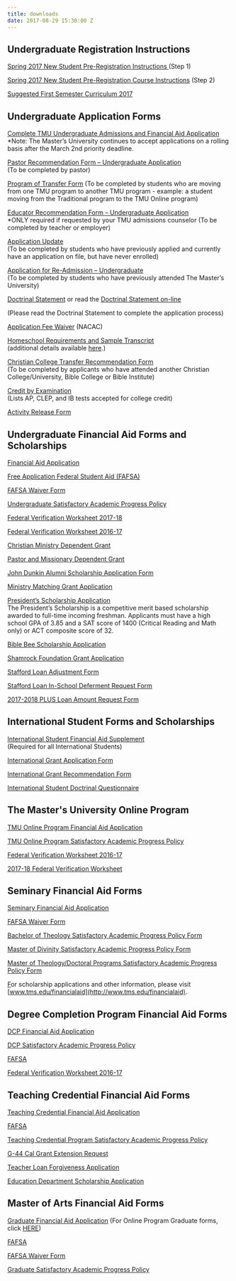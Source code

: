 ```yaml
---
title: downloads
date: 2017-08-29 15:30:00 Z
---
```


## Undergraduate Registration Instructions

[Spring 2017 New Student Pre-Registration Instructions ](http://www.masters.edu/media/868825/sp-17-new-student-pre-registration.pdf "SP 17 New Student Pre-Registration.pdf")(Step 1)

[Spring 2017 New Student Pre-Registration Course Instructions](http://www.masters.edu/media/868824/sp-17-new-student-course-registration-instructions.pdf "SP 17 New Student Course Registration Instructions.pdf") (Step 2)

[Suggested First Semester Curriculum 2017](http://www.masters.edu/media/867607/suggested-first-semester-curriculum-2016.xlsx "Suggested First Semester Curriculum 2016.xlsx")

## Undergraduate Application Forms

[Complete TMU Undergraduate Admissions and Financial Aid Application](http://www.masters.edu/media/868819/undergrad-app-for-web-form.pdf "Undergrad App for Web Form.pdf")\
\*Note: The Master’s University continues to accept applications on a rolling basis after the March 2nd priority deadline.

[Pastor Recommendation Form – Undergraduate Application](http://www.masters.edu/media/868817/pastorrecommendation.pdf "PastorRecommendation.pdf")\
\(To be completed by pastor)

[Program of Transfer Form](http://www.masters.edu/media/868815/program-transfer-form.pdf "Program Transfer Form.pdf") (To be completed by students who are moving from one TMU program to another TMU program - example: a student moving from the Traditional program to the TMU Online program)

[Educator Recommendation Form – Undergraduate Application](http://www.masters.edu/media/868814/educatorrecommendation.pdf "EducatorRecommendation.pdf")\
\*ONLY required if requested by your TMU admissions counselor (To be completed by teacher or employer)

[Application Update](http://www.masters.edu/media/868816/undergrad-app-update.pdf "Undergrad App Update.pdf")\
\(To be completed by students who have previously applied and currently have an application on file, but have never enrolled)

[Application for Re-Admission – Undergraduate](http://www.masters.edu/media/868818/re-admit-app.pdf "Re-Admit App.pdf")\
\(To be completed by students who have previously attended The Master’s University)

[Doctrinal Statement](http://www2.masters.edu/admissions/downloads/TMC%20Doctrinal%20Statement.pdf) or read the [Doctrinal Statement on-line](http://www2.masters.edu/undergrad/doctrine)

\(Please read the Doctrinal Statement to complete the application process)

[Application Fee Waiver](http://www.nacacnet.org/studentinfo/feewaiver/Documents/ApplicationFeeWaiver.pdf "NACAC Application Fee Waiver") (NACAC)

[Homeschool Requirements and Sample Transcript](http://www2.masters.edu/admissions/downloads/HomeschoolTranscriptForm.pdf)\
\(additional details available [here](http://www.masters.edu/undergrad/apply/downloads/# "Homeschool").)

[Christian College Transfer Recommendation Form](http://www.masters.edu/media/816508/cc-transfer-form-form.pdf "Christian College Transfer Form")\
\(To be completed by applicants who have attended another Christian College/University, Bible College or Bible Institute)

[Credit by Examination](http://www2.masters.edu/admissions/downloads/CreditbyExamination.pdf)\
\(Lists AP, CLEP, and IB tests accepted for college credit)

[Activity Release Form](http://www.masters.edu/media/869661/activity-release-form-tmu.pdf "ACTIVITY RELEASE FORM (TMU).pdf")

## Undergraduate Financial Aid Forms and Scholarships

[Financial Aid Application](http://www.masters.edu/media/869351/forms-application-faa.pdf "Forms- Application- FAA.pdf")

[Free Application Federal Student Aid (FAFSA)](http://www.fafsa.ed.gov/)

[FAFSA Waiver Form](http://www.masters.edu/media/868509/forms-mi-fafsa-waiver.pdf "Forms- MI- FAFSA Waiver.pdf")

[Undergraduate Satisfactory Academic Progress Policy](http://www.masters.edu/media/868183/undergrad-satisfactory-academic-progress-policy.pdf "Undergrad - Satisfactory Academic Progress Policy.pdf")

[Federal Verification Worksheet 2017-18](http://www.masters.edu/media/868376/forms-mi-fvw-2017-18.pdf "Forms- MI- FVW 2017-18.pdf")

[Federal Verification Worksheet 2016-17](http://www.masters.edu/media/868238/forms-mi-fvw-2016-17.pdf "Forms- MI- FVW 2016-17.pdf")

[Christian Ministry Dependent Grant](http://www.masters.edu/media/868498/forms-application-cmd.pdf "Forms- Application- CMD.pdf")

[Pastor and Missionary Dependent Grant](http://www.masters.edu/media/868500/forms-application-pmd-17-18.pdf "Forms- Application- PMD 17-18.pdf")

[John Dunkin Alumni Scholarship Application Form](http://www.masters.edu/media/868327/dunkin-alumni-scholarship.pdf "Dunkin Alumni Scholarship.pdf")

[Ministry Matching Grant Application](http://www.masters.edu/media/869687/forms-application-mmg.pdf "Forms- Application- MMG.pdf")

[President’s Scholarship Application](http://www.masters.edu/media/869263/17-18-presidents-scholarship-application_fillable.pdf "17-18 President's Scholarship Application_Fillable.pdf")\
The President’s Scholarship is a competitive merit based scholarship awarded to full-time incoming freshman. Applicants must have a high school GPA of 3.85 and a SAT score of 1400 (Critical Reading and Math only) or ACT composite score of 32.

[Bible Bee Scholarship Application](http://www.masters.edu/media/868514/forms-application-bible-bee.pdf "Forms- Application- Bible Bee.pdf")

[Shamrock Foundation Grant Application](http://www.masters.edu/media/869290/forms-application-shamrock-2017-18.pdf "Forms- Application- Shamrock 2017-18.pdf")

[Stafford Loan Adjustment Form](http://www.masters.edu/media/868505/forms-application-stafford-loan-adjustment.pdf "Forms- Application- Stafford Loan Adjustment.pdf")

[Stafford Loan In-School Deferment Request Form](http://www.masters.edu/media/601637/Forms-%20LN-%20Stafford%20In-School%20Deferment%20Request%20Form.pdf)

[2017-2018 PLUS Loan Amount Request Form](http://www.masters.edu/media/869877/plus_loan_amount_request_form_fillable.pdf "PLUS_Loan_Amount_Request_Form_Fillable.pdf")

## International Student Forms and Scholarships

[International Student Financial Aid Supplement](http://www.masters.edu/media/868511/forms-int-student-financial-aid-supplemental-form.pdf "Forms- INT- Student Financial Aid Supplemental Form.pdf")\
\(Required for all International Students)

[International Grant Application Form](http://www.masters.edu/media/869288/isg-app-2.pdf "ISG App 2.pdf")

[International Grant Recommendation Form](http://www.masters.edu/media/868508/forms-int-international-student-grant-recommendation-form.pdf "Forms- INT- International Student Grant Recommendation Form.pdf")

[International Student Doctrinal Questionnaire](http://www.masters.edu/media/868510/forms-int-doctrinal-questionaire.pdf "Forms- INT- Doctrinal Questionaire.pdf")

## The Master's University Online Program

[TMU Online Program Financial Aid Application](http://www.masters.edu/media/868174/online-program-financial-aid-application.pdf "Online Program - Financial Aid Application.pdf")

[TMU Online Program Satisfactory Academic Progress Policy](http://www.masters.edu/media/867132/corrected-online-program-satisfactory-academic-progress-policy.pdf "Online Program Satisfactory Academic Progress Policy.pdf")

[Federal Verification Worksheet 2016-17](http://www.masters.edu/media/868238/forms-mi-fvw-2016-17.pdf "Forms- MI- FVW 2016-17.pdf")

[2017-18 Federal Verification Worksheet](http://www.masters.edu/media/868376/forms-mi-fvw-2017-18.pdf "2017-18 Federal Verification Worksheet")

## Seminary Financial Aid Forms

[Seminary Financial Aid Application](http://www.masters.edu/media/869911/forms-application-seminary-faa-rev-2.pdf "Forms- Application- Seminary FAA rev 2.pdf")

[FAFSA Waiver Form](http://www.masters.edu/media/868185/fafsa-waiver-form-sem.pdf "FAFSA Waiver Form - Sem.pdf")

[Bachelor of Theology Satisfactory Academic Progress Policy Form](http://www.masters.edu/media/868152/bachelor-of-theology-satisf-prog.pdf "Bachelor of Theology Satisf. Prog.pdf")

[Master of Divinity Satisfactory Academic Progress Policy Form](http://www.masters.edu/media/868168/mdiv-satisfactory-academic-progress-policy.pdf "MDIV Satisfactory Academic Progress Policy.pdf")

[Master of Theology/Doctoral Programs Satisfactory Academic Progress Policy Form](http://www.masters.edu/media/868737/forms-mi-sapp-thm-dmin-phd.pdf "Forms- MI- SAPP THM-DMIN-PHD.pdf")

[F](http://www.masters.edu/media/869850/forms-seminary-application-seminary-matching-funds.pdf "Forms- Seminary Application- Seminary Matching Funds.pdf")or scholarship applications and other information, please visit [www.tms.edu/financialaid](http://www.tms.edu/financialaid).

## Degree Completion Program Financial Aid Forms

[DCP Financial Aid Application](http://www.masters.edu/media/868156/degree-completion-program-financial-aid-application.pdf "Degree Completion Program - Financial Aid Application.pdf")

[DCP Satisfactory Academic Progress Policy](http://www.masters.edu/media/868157/degree-completion-program-satisfactory-academic-progress-policy.pdf "Degree Completion Program - Satisfactory Academic Progress Policy.pdf")

[FAFSA](http://www.fafsa.ed.gov/)

[Federal Verification Worksheet 2016-17](http://www.masters.edu/media/868238/forms-mi-fvw-2016-17.pdf "Forms- MI- FVW 2016-17.pdf")

## Teaching Credential Financial Aid Forms

[Teaching Credential Financial Aid Application](http://www.masters.edu/media/868516/forms-application-tcp-faa.pdf "Forms- Application- TCP FAA.pdf")

[FAFSA](http://www.fafsa.ed.gov/)

[Teaching Credential Program Satisfactory Academic Progress Policy](http://www.masters.edu/media/868182/teacher-credential-satisfactory-academic-progress-policy.pdf "Teacher Credential Satisfactory Academic Progress Policy.pdf")

[G-44 Cal Grant Extension Request](http://www.csac.ca.gov/PUBS/FORMS/GRNT_FRM/G-44.PDF)

[Teacher Loan Forgiveness Application](http://ifap.ed.gov/dpcletters/attachments/GEN1419AttachTeacherLoanForgivenessApp.pdf)

[Education Department Scholarship Application](http://www.masters.edu/media/867438/12-education-department-scholarship-application-color.pdf "12. Education Department Scholarship Application (Color).pdf")

## Master of Arts Financial Aid Forms

[Graduate Financial Aid Application](http://www.masters.edu/media/868281/graduate-financial-aid-application.pdf "Grad FAA.pdf") (For Online Program Graduate forms, click [HERE](http://www.masters.edu/onlineforms))

[FAFSA](http://www.fafsa.ed.gov/)

[FAFSA Waiver Form](http://www.masters.edu/media/868163/grad-fafsa-waiver-form.pdf "Grad FAFSA Waiver Form.pdf")

[Graduate Satisfactory Academic Progress Policy](http://www.masters.edu/media/868166/mabc-satisfactory-academic-progress-policy.pdf "MABC Satisfactory Academic Progress Policy.pdf")